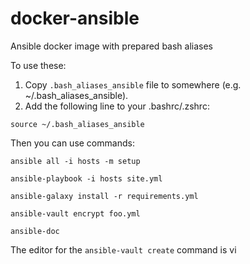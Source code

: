 # docker-ansible

Ansible docker image with prepared bash aliases

To use these:

1. Copy `.bash_aliases_ansible` file to somewhere (e.g. ~/.bash_aliases_ansible).
2. Add the following line to your .bashrc/.zshrc: 

```
source ~/.bash_aliases_ansible
```
Then you can use commands:

```
ansible all -i hosts -m setup

ansible-playbook -i hosts site.yml

ansible-galaxy install -r requirements.yml

ansible-vault encrypt foo.yml

ansible-doc

```

The editor for the `ansible-vault create` command is vi 
